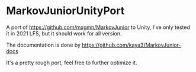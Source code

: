 # MarkovJuniorUnityPort
 
A port of https://github.com/mxgmn/MarkovJunior to Unity, I've only tested it in 2021 LFS, but it should work for all version.

The documentation is done by https://github.com/kaya3/MarkovJunior-docs

It's a pretty rough port, feel free to further optimize it.